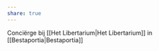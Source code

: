 ```yaml
---
share: true
---
```

Conciërge bij [[Het Libertarium|Het Libertarium]] in [[Bestaportia|Bestaportia]]